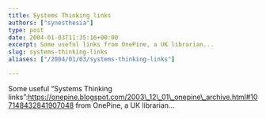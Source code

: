 ```yaml
---
title: Systems Thinking links
authors: ["synesthesia"]
type: post
date: 2004-01-03T11:35:16+00:00
excerpt: Some useful links from OnePine, a UK librarian...
slug: systems-thinking-links 
aliases: ["/2004/01/03/systems-thinking-links"]

---
```

Some useful &#8220;Systems Thinking links&#8221;:https://onepine.blogspot.com/2003\_12\_01\_onepine\_archive.html#107148432841907048 from OnePine, a UK librarian&#8230;